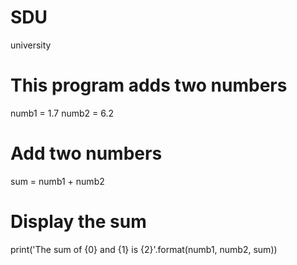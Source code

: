 # SDU
university
# This program adds two numbers

numb1 = 1.7
numb2 = 6.2

# Add two numbers
sum = numb1 + numb2

# Display the sum
print('The sum of {0} and {1} is {2}'.format(numb1, numb2, sum))
